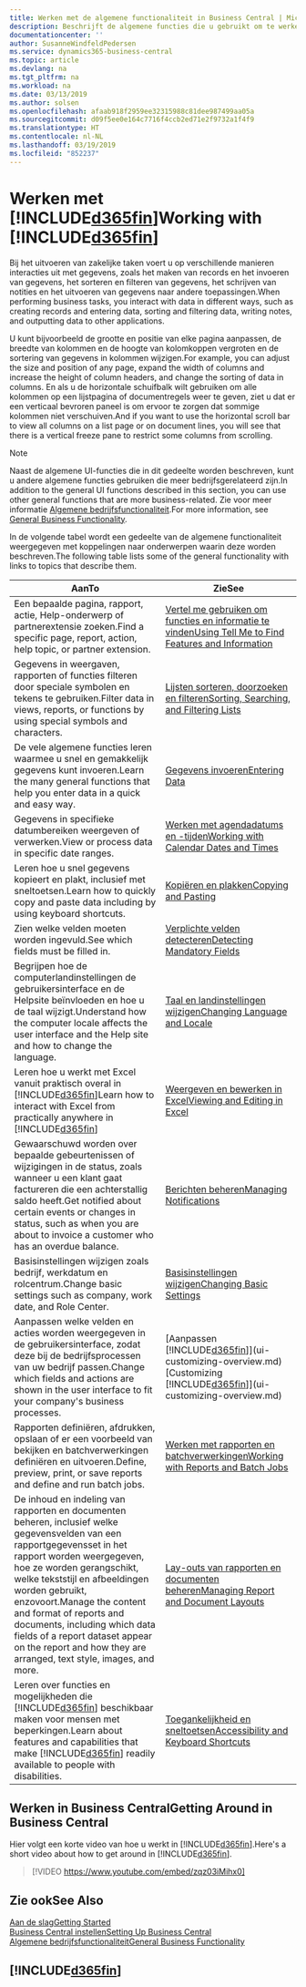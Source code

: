 ```yaml
---
title: Werken met de algemene functionaliteit in Business Central | Microsoft Docs
description: Beschrijft de algemene functies die u gebruikt om te werken met gegevens in Business Central, zoals waarden invoeren, gegevens sorteren en weergaven wijzigen.
documentationcenter: ''
author: SusanneWindfeldPedersen
ms.service: dynamics365-business-central
ms.topic: article
ms.devlang: na
ms.tgt_pltfrm: na
ms.workload: na
ms.date: 03/13/2019
ms.author: solsen
ms.openlocfilehash: afaab918f2959ee32315988c81dee987499aa05a
ms.sourcegitcommit: d09f5ee0e164c7716f4ccb2ed71e2f9732a1f4f9
ms.translationtype: HT
ms.contentlocale: nl-NL
ms.lasthandoff: 03/19/2019
ms.locfileid: "852237"
---
```

# <a name="working-with-included365finincludesd365finmdmd"></a><span data-ttu-id="c90af-103">Werken met [!INCLUDE[d365fin](includes/d365fin_md.md)]</span><span class="sxs-lookup"><span data-stu-id="c90af-103">Working with [!INCLUDE[d365fin](includes/d365fin_md.md)]</span></span>
<span data-ttu-id="c90af-104">Bij het uitvoeren van zakelijke taken voert u op verschillende manieren interacties uit met gegevens, zoals het maken van records en het invoeren van gegevens, het sorteren en filteren van gegevens, het schrijven van notities en het uitvoeren van gegevens naar andere toepassingen.</span><span class="sxs-lookup"><span data-stu-id="c90af-104">When performing business tasks, you interact with data in different ways, such as creating records and entering data, sorting and filtering data, writing notes, and outputting data to other applications.</span></span>

<span data-ttu-id="c90af-105">U kunt bijvoorbeeld de grootte en positie van elke pagina aanpassen, de breedte van kolommen en de hoogte van kolomkoppen vergroten en de sortering van gegevens in kolommen wijzigen.</span><span class="sxs-lookup"><span data-stu-id="c90af-105">For example, you can adjust the size and position of any page, expand the width of columns and increase the height of column headers, and change the sorting of data in columns.</span></span> <span data-ttu-id="c90af-106">En als u de horizontale schuifbalk wilt gebruiken om alle kolommen op een lijstpagina of documentregels weer te geven, ziet u dat er een verticaal bevroren paneel is om ervoor te zorgen dat sommige kolommen niet verschuiven.</span><span class="sxs-lookup"><span data-stu-id="c90af-106">And if you want to use the horizontal scroll bar to view all columns on a list page or on document lines, you will see that there is a vertical freeze pane to restrict some columns from scrolling.</span></span>

> [!NOTE]
> <span data-ttu-id="c90af-107">Naast de algemene UI-functies die in dit gedeelte worden beschreven, kunt u andere algemene functies gebruiken die meer bedrijfsgerelateerd zijn.</span><span class="sxs-lookup"><span data-stu-id="c90af-107">In addition to the general UI functions described in this section, you can use other general functions that are more business-related.</span></span> <span data-ttu-id="c90af-108">Zie voor meer informatie [Algemene bedrijfsfunctionaliteit](ui-across-business-areas.md).</span><span class="sxs-lookup"><span data-stu-id="c90af-108">For more information, see [General Business Functionality](ui-across-business-areas.md).</span></span>

<span data-ttu-id="c90af-109">In de volgende tabel wordt een gedeelte van de algemene functionaliteit weergegeven met koppelingen naar onderwerpen waarin deze worden beschreven.</span><span class="sxs-lookup"><span data-stu-id="c90af-109">The following table lists some of the general functionality with links to topics that describe them.</span></span>

| <span data-ttu-id="c90af-110">Aan</span><span class="sxs-lookup"><span data-stu-id="c90af-110">To</span></span> | <span data-ttu-id="c90af-111">Zie</span><span class="sxs-lookup"><span data-stu-id="c90af-111">See</span></span> |
| --- | --- |
| <span data-ttu-id="c90af-112">Een bepaalde pagina, rapport, actie, Help-onderwerp of partnerextensie zoeken.</span><span class="sxs-lookup"><span data-stu-id="c90af-112">Find a specific page, report, action, help topic, or partner extension.</span></span> |[<span data-ttu-id="c90af-113">Vertel me gebruiken om functies en informatie te vinden</span><span class="sxs-lookup"><span data-stu-id="c90af-113">Using Tell Me to Find Features and Information</span></span>](ui-search.md) |
| <span data-ttu-id="c90af-114">Gegevens in weergaven, rapporten of functies filteren door speciale symbolen en tekens te gebruiken.</span><span class="sxs-lookup"><span data-stu-id="c90af-114">Filter data in views, reports, or functions by using special symbols and characters.</span></span> |[<span data-ttu-id="c90af-115">Lijsten sorteren, doorzoeken en filteren</span><span class="sxs-lookup"><span data-stu-id="c90af-115">Sorting, Searching, and Filtering Lists</span></span>](ui-enter-criteria-filters.md) |
|<span data-ttu-id="c90af-116">De vele algemene functies leren waarmee u snel en gemakkelijk gegevens kunt invoeren.</span><span class="sxs-lookup"><span data-stu-id="c90af-116">Learn the many general functions that help you enter data in a quick and easy way.</span></span>|[<span data-ttu-id="c90af-117">Gegevens invoeren</span><span class="sxs-lookup"><span data-stu-id="c90af-117">Entering Data</span></span>](ui-enter-data.md)|
| <span data-ttu-id="c90af-118">Gegevens in specifieke datumbereiken weergeven of verwerken.</span><span class="sxs-lookup"><span data-stu-id="c90af-118">View or process data in specific date ranges.</span></span> |[<span data-ttu-id="c90af-119">Werken met agendadatums en -tijden</span><span class="sxs-lookup"><span data-stu-id="c90af-119">Working with Calendar Dates and Times</span></span>](ui-enter-date-ranges.md) |
|<span data-ttu-id="c90af-120">Leren hoe u snel gegevens kopieert en plakt, inclusief met sneltoetsen.</span><span class="sxs-lookup"><span data-stu-id="c90af-120">Learn how to quickly copy and paste data including by using keyboard shortcuts.</span></span>|[<span data-ttu-id="c90af-121">Kopiëren en plakken</span><span class="sxs-lookup"><span data-stu-id="c90af-121">Copying and Pasting</span></span>](ui-copy-paste.md)|
| <span data-ttu-id="c90af-122">Zien welke velden moeten worden ingevuld.</span><span class="sxs-lookup"><span data-stu-id="c90af-122">See which fields must be filled in.</span></span> |[<span data-ttu-id="c90af-123">Verplichte velden detecteren</span><span class="sxs-lookup"><span data-stu-id="c90af-123">Detecting Mandatory Fields</span></span>](ui-mandatory-fields.md) |
|<span data-ttu-id="c90af-124">Begrijpen hoe de computerlandinstellingen de gebruikersinterface en de Helpsite beïnvloeden en hoe u de taal wijzigt.</span><span class="sxs-lookup"><span data-stu-id="c90af-124">Understand how the computer locale affects the user interface and the Help site and how to change the language.</span></span>|[<span data-ttu-id="c90af-125">Taal en landinstellingen wijzigen</span><span class="sxs-lookup"><span data-stu-id="c90af-125">Changing Language and Locale</span></span>](about-locale-language.md)|
|<span data-ttu-id="c90af-126">Leren hoe u werkt met Excel vanuit praktisch overal in [!INCLUDE[d365fin](includes/d365fin_md.md)]</span><span class="sxs-lookup"><span data-stu-id="c90af-126">Learn how to interact with Excel from practically anywhere in [!INCLUDE[d365fin](includes/d365fin_md.md)]</span></span>|[<span data-ttu-id="c90af-127">Weergeven en bewerken in Excel</span><span class="sxs-lookup"><span data-stu-id="c90af-127">Viewing and Editing in Excel</span></span>](across-work-with-excel.md)|
|<span data-ttu-id="c90af-128">Gewaarschuwd worden over bepaalde gebeurtenissen of wijzigingen in de status, zoals wanneer u een klant gaat factureren die een achterstallig saldo heeft.</span><span class="sxs-lookup"><span data-stu-id="c90af-128">Get notified about certain events or changes in status, such as when you are about to invoice a customer who has an overdue balance.</span></span>|[<span data-ttu-id="c90af-129">Berichten beheren</span><span class="sxs-lookup"><span data-stu-id="c90af-129">Managing Notifications</span></span>](ui-smart-notifications.md)|
| <span data-ttu-id="c90af-130">Basisinstellingen wijzigen zoals bedrijf, werkdatum en rolcentrum.</span><span class="sxs-lookup"><span data-stu-id="c90af-130">Change basic settings such as company, work date, and Role Center.</span></span> |[<span data-ttu-id="c90af-131">Basisinstellingen wijzigen</span><span class="sxs-lookup"><span data-stu-id="c90af-131">Changing Basic Settings</span></span>](ui-change-basic-settings.md) |
| <span data-ttu-id="c90af-132">Aanpassen welke velden en acties worden weergegeven in de gebruikersinterface, zodat deze bij de bedrijfsprocessen van uw bedrijf passen.</span><span class="sxs-lookup"><span data-stu-id="c90af-132">Change which fields and actions are shown in the user interface to fit your company's business processes.</span></span> |<span data-ttu-id="c90af-133">[Aanpassen [!INCLUDE[d365fin](includes/d365fin_md.md)]](ui-customizing-overview.md)</span><span class="sxs-lookup"><span data-stu-id="c90af-133">[Customizing [!INCLUDE[d365fin](includes/d365fin_md.md)]](ui-customizing-overview.md)</span></span> |
|<span data-ttu-id="c90af-134">Rapporten definiëren, afdrukken, opslaan of er een voorbeeld van bekijken en batchverwerkingen definiëren en uitvoeren.</span><span class="sxs-lookup"><span data-stu-id="c90af-134">Define, preview, print, or save reports and define and run batch jobs.</span></span>|[<span data-ttu-id="c90af-135">Werken met rapporten en batchverwerkingen</span><span class="sxs-lookup"><span data-stu-id="c90af-135">Working with Reports and Batch Jobs</span></span>](ui-work-report.md)|
| <span data-ttu-id="c90af-136">De inhoud en indeling van rapporten en documenten beheren, inclusief welke gegevensvelden van een rapportgegevensset in het rapport worden weergegeven, hoe ze worden gerangschikt, welke tekststijl en afbeeldingen worden gebruikt, enzovoort.</span><span class="sxs-lookup"><span data-stu-id="c90af-136">Manage the content and format of reports and documents, including which data fields of a report dataset appear on the report and how they are arranged, text style, images, and more.</span></span>|[<span data-ttu-id="c90af-137">Lay-outs van rapporten en documenten beheren</span><span class="sxs-lookup"><span data-stu-id="c90af-137">Managing Report and Document Layouts</span></span>](ui-manage-report-layouts.md) |
|<span data-ttu-id="c90af-138">Leren over functies en mogelijkheden die [!INCLUDE[d365fin](includes/d365fin_md.md)] beschikbaar maken voor mensen met beperkingen.</span><span class="sxs-lookup"><span data-stu-id="c90af-138">Learn about features and capabilities that make [!INCLUDE[d365fin](includes/d365fin_md.md)] readily available to people with disabilities.</span></span>|[<span data-ttu-id="c90af-139">Toegankelijkheid en sneltoetsen</span><span class="sxs-lookup"><span data-stu-id="c90af-139">Accessibility and Keyboard Shortcuts</span></span>](ui-accessibility.md)|

## <a name="getting-around-in-business-central"></a><span data-ttu-id="c90af-140">Werken in Business Central</span><span class="sxs-lookup"><span data-stu-id="c90af-140">Getting Around in Business Central</span></span>
<span data-ttu-id="c90af-141">Hier volgt een korte video van hoe u werkt in [!INCLUDE[d365fin](includes/d365fin_md.md)].</span><span class="sxs-lookup"><span data-stu-id="c90af-141">Here's a short video about how to get around in [!INCLUDE[d365fin](includes/d365fin_md.md)].</span></span>

> [!VIDEO https://www.youtube.com/embed/zqz03iMihx0]

## <a name="see-also"></a><span data-ttu-id="c90af-142">Zie ook</span><span class="sxs-lookup"><span data-stu-id="c90af-142">See Also</span></span>
[<span data-ttu-id="c90af-143">Aan de slag</span><span class="sxs-lookup"><span data-stu-id="c90af-143">Getting Started</span></span>](product-get-started.md)  
[<span data-ttu-id="c90af-144">Business Central instellen</span><span class="sxs-lookup"><span data-stu-id="c90af-144">Setting Up Business Central</span></span>](setup.md)  
[<span data-ttu-id="c90af-145">Algemene bedrijfsfunctionaliteit</span><span class="sxs-lookup"><span data-stu-id="c90af-145">General Business Functionality</span></span>](ui-across-business-areas.md)  

## [!INCLUDE[d365fin](includes/free_trial_md.md)]  
